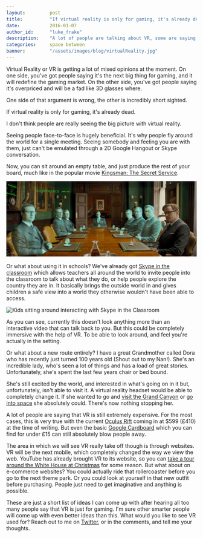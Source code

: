 ```yaml
---
layout:         post
title:          "If virtual reality is only for gaming, it's already dead"
date:           2016-01-07
author_id:      "luke_frake"
description:    "A lot of people are talking about VR, some are saying it's an overpriced fad, some are saying it's going to change gaming. One side of that argument is wrong, the other is incredibly short sighted."
categories:     space between
banner:         "/assets/images/blog/virtualReality.jpg"
---
```


Virtual Reality or VR is getting a lot of mixed opinions at the moment. On one side, you've got people saying it's the next big thing for gaming, and it will redefine the gaming market. On the other side, you've got people saying it's overpriced and will be a fad like 3D glasses where.

One side of that argument is wrong, the other is incredibly short sighted.

If virtual reality is only for gaming, it's already dead.

I don't think people are really seeing the big picture with virtual reality.

Seeing people face-to-face is hugely beneficial. It's why people fly around the world for a single meeting. Seeing somebody and feeling you are with them, just can't be emulated through a 2D Google Hangout or Skype conversation.

Now, you can sit around an empty table, and just produce the rest of your board, much like in the popular movie [Kingsman: The Secret Service](http://www.imdb.com/title/tt2802144/).

<img src="/assets/images/blog/kingsman.jpg" alt="Holograms sitting around a board room in Kingsman the movie" class="img img-vMargin">

Or what about using it in schools? We've already got [Skype in the classroom](http://education.skype.com/) which allows teachers all around the world to invite people into the classroom to talk about what they do, or help people explore the country they are in. It basically brings the outside world in and gives children a safe view into a world they otherwise wouldn't have been able to access.

<img src="/assets/images/blog/skypeClassroom.jpg" alt="Kids sitting around interacting with Skype in the Classroom" class="img img-vMargin">

As you can see, currently this doesn't look anything more than an interactive video that can talk back to you. But this could be completely immersive with the help of VR. To be able to look around, and feel you're actually in the setting.

Or what about a new route entirely? I have a great Grandmother called Dora who has recently just turned 100 years old (Shout out to my Nan!). She's an incredible lady, who's seen a lot of things and has a load of great stories. Unfortunately, she's spent the last few years chair or bed bound.

She's still excited by the world, and interested in what's going on in it but, unfortunately, isn't able to visit it. A virtual reality headset would be able to completely change it. If she wanted to go and [visit the Grand Canyon](https://www.youtube.com/watch?v=7BNQrCnWSJE) or [go into space](http://www.spacevr.co/) she absolutely could. There's now nothing stopping her.

A lot of people are saying that VR is still extremely expensive. For the most cases, this is very true with the current [Oculus Rift](https://shop.oculus.com/en-us/cart/) coming in at $599 (£410) at the time of writing. But even the basic [Google Cardboard](https://www.google.co.uk/get/cardboard/) which you can find for under £15 can still absolutely blow people away.

The area in which we will see VR really take off though is through websites. VR will be the next mobile, which completely changed the way we view the web. YouTube has already brought VR to its website, so you can [take a tour around the White House at Christmas](https://www.youtube.com/watch?list=PLU8wpH_LfhmtKoee0Uv90nmscm5iezRoW&v=98U2jdk8OGI) for some reason. But what about on e-commerce websites? You could actually ride that rollercoaster before you go to the next theme park. Or you could look at yourself in that new outfit before purchasing. People just need to get imaginative and anything is possible.

These are just a short list of ideas I can come up with after hearing all too many people say that VR is just for gaming. I'm sure other smarter people will come up with even better ideas than this. What would you like to see VR used for? Reach out to me on [Twitter](https://twitter.com/lukefrake), or in the comments, and tell me your thoughts.